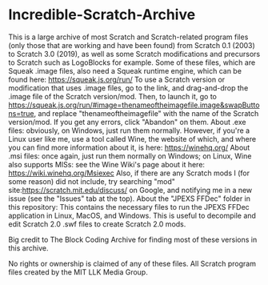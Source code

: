 # Incredible-Scratch-Archive
This is a large archive of most Scratch and Scratch-related program files (only those that are working and have been found) from Scratch 0.1 (2003) to Scratch 3.0 (2019), as well as some Scratch modifications and precursors to Scratch such as LogoBlocks for example. Some of these files, which are Squeak .image files, also need a Squeak runtime engine, which can be found here: https://squeak.js.org/run/ To use a Scratch version or modification that uses .image files, go to the link, and drag-and-drop the .image file of the Scratch version/mod. Then, to launch it, go to https://squeak.js.org/run/#image=thenameoftheimagefile.image&swapButtons=true, and replace "thenameoftheimagefile" with the name of the Scratch version/mod. If you get any errors, click "Abandon" on them. About .exe files: obviously, on Windows, just run them normally. However, if you're a Linux user like me, use a tool called Wine, the website of which, and where you can find more information about it, is here: https://winehq.org/ About .msi files: once again, just run them normally on Windows; on Linux, Wine also supports MISs: see the Wine Wiki's page about it here: https://wiki.winehq.org/Msiexec Also, if there are any Scratch mods I (for some reason) did not include, try searching "mod" site:https://scratch.mit.edu/discuss/ on Google, and notifying me in a new issue (see the "Issues" tab at the top). About the "JPEXS FFDec" folder in this repository: This contains the necessary files to run the JPEXS FFDec application in Linux, MacOS, and Windows. This is useful to decompile and edit Scratch 2.0 .swf files to create Scratch 2.0 mods.

Big credit to The Block Coding Archive for finding most of these versions in this archive.

No rights or ownership is claimed of any of these files. All Scratch program files created by the MIT LLK Media Group.
